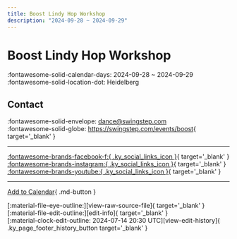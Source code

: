 ```yaml
---
title: Boost Lindy Hop Workshop
description: "2024-09-28 ~ 2024-09-29"
---
```


# Boost Lindy Hop Workshop 

:fontawesome-solid-calendar-days: 2024-09-28 ~ 2024-09-29  
:fontawesome-solid-location-dot: Heidelberg  

## Contact

:fontawesome-solid-envelope: <dance@swingstep.com>  
:fontawesome-solid-globe: <https://swingstep.com/events/boost>{ target='_blank' }  

---

 [:fontawesome-brands-facebook-f:{ .ky_social_links_icon }](https://www.facebook.com/SwingStepDance){ target='_blank' } [:fontawesome-brands-instagram:{ .ky_social_links_icon }](https://instagram.com/swingstepdance){ target='_blank' } [:fontawesome-brands-youtube:{ .ky_social_links_icon }](https://youtube.com/@SwingStepTV){ target='_blank' }

---

[Add to Calendar](https://swing.news/ics/en/2024/de/boost-lindy-hop-workshop-2024.ics){ .md-button }

<div class="ky_page_footer" markdown>
<div class="ky_page_footer_trailing" markdown="span">
[:material-file-eye-outline:][view-raw-source-file]{ target='_blank' }
[:material-file-edit-outline:][edit-info]{ target='_blank' }
</div>
<div class="ky_page_footer_leading" markdown="span">
[:material-clock-edit-outline: 2024-07-14 20:30 UTC][view-edit-history]{ .ky_page_footer_history_button target='_blank' }
</div>
</div>

[view-raw-source-file]: https://github.com/swingdance/events/blob/main/2024/de/boost-lindy-hop-workshop-2024.json "View Raw Source File"
[edit-info]: https://github.com/swingdance/events/issues/new?assignees=&labels=update+event&projects=&template=03-update_entity.yml&title=%5B2024%2Fde%5D%20Boost%20Lindy%20Hop%20Workshop&region=de&year=2024&id=boost-lindy-hop-workshop-2024&name=Boost%20Lindy%20Hop%20Workshop&org_id= "Edit Info"

[view-edit-history]: https://github.com/swingdance/events/commits/main/2024/de/boost-lindy-hop-workshop-2024.json "View Edit History"
